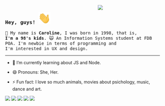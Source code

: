 <img align="right" width="40%" src="https://tenor.com/view/black-cat-studio-ghibli-kiki-jiji-food-gif-7422881.gif" />

### <samp>Hey, guys! <img src="https://raw.githubusercontent.com/ABSphreak/ABSphreak/master/gifs/Hi.gif" width="40px" /></samp>

<samp> :peach: My name is **Caroline**, I was born in 1998, that is, <br> **I'm a 98's kids**. :scream_cat: </samp>
<samp>An Information Systems student at FDB POA. I'm newbie in terms of programming and <br>I'm interested in UX and design. </samp>
____________________________________________

- 🌱 I’m currently learning about JS and Node.

- 😄 Pronouns: She, Her.

- ⚡ Fun fact: I love so much animals, movies about psichology, music, dance and art.

<img src="https://img.shields.io/badge/-Javascript-ff69b4" /> <img src="https://img.shields.io/badge/-CSS-blue" /> <img src="https://img.shields.io/badge/-HTML-yellowgreen" /> <img src="https://img.shields.io/badge/-Java-orange" /> <img src="https://img.shields.io/badge/-c-purple" /> 
